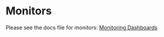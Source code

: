 # Monitors

Please see the docs file for monitors: [Monitoring Dashboards](../../../../doc/psidk/src/default-apps/x-admin.md#monitoring-dashboards)
